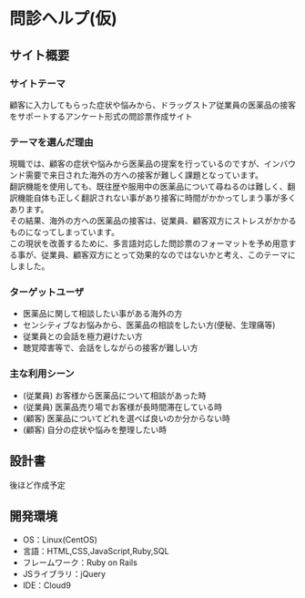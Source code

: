 # 問診ヘルプ(仮)
<!--​READMEを作成する際は、項目内の【補足説明】は削除して完成させてください。-->
## サイト概要
### サイトテーマ
顧客に入力してもらった症状や悩みから、ドラッグストア従業員の医薬品の接客をサポートするアンケート形式の問診票作成サイト

### テーマを選んだ理由
現職では、顧客の症状や悩みから医薬品の提案を行っているのですが、インバウンド需要で来日された海外の方への接客が難しく課題となっています。  
翻訳機能を使用しても、既往歴や服用中の医薬品について尋ねるのは難しく、翻訳機能自体も正しく翻訳されない事があり接客に時間がかかってしまう事が多くあります。  
その結果、海外の方への医薬品の接客は、従業員、顧客双方にストレスがかかるものになってしまっています。  
この現状を改善するために、多言語対応した問診票のフォーマットを予め用意する事が、従業員、顧客双方にとって効果的なのではないかと考え、このテーマにしました。

### ターゲットユーザ
* 医薬品に関して相談したい事がある海外の方
* センシティブなお悩みから、医薬品の相談をしたい方(便秘、生理痛等)
* 従業員との会話を極力避けたい方
* 聴覚障害等で、会話をしながらの接客が難しい方
​
### 主な利用シーン
* (従業員) お客様から医薬品について相談があった時
* (従業員) 医薬品売り場でお客様が長時間滞在している時
* (顧客) 医薬品についてどれを選べば良いのか分からない時
* (顧客) 自分の症状や悩みを整理したい時

## 設計書
後ほど作成予定
​
## 開発環境
- OS：Linux(CentOS)
- 言語：HTML,CSS,JavaScript,Ruby,SQL
- フレームワーク：Ruby on Rails
- JSライブラリ：jQuery
- IDE：Cloud9
​